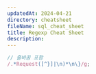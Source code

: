 ```yaml
---
updatedAt: 2024-04-21
directory: cheatsheet
fileName: sql_cheat_sheet
title: Regexp Cheat Sheet
description:
---
```


```ts
// 줄바꿈 포함
/.*Request([^}]|\n)*\n\}/g;
```
